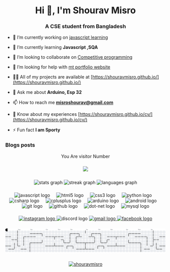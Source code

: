 <h1 align="center">Hi 👋, I'm Shourav Misro</h1>
<h3 align="center">A CSE student from Bangladesh</h3>



- 🔭 I’m currently working on [javascript learning](https://shouravmisro.github.io/javascript_learning/)

- 🌱 I’m currently learning **Javascript ,SQA**

- 👯 I’m looking to collaborate on [Competitive programming](https://github.com/shouravmisro/Competitive-programming)

- 🤝 I’m looking for help with [mt portfolio website](https://github.com/shouravmisro/shouravmisro.github.io)

- 👨‍💻 All of my projects are available at [https://shouravmisro.github.io/](https://shouravmisro.github.io/)

- 💬 Ask me about **Arduino, Esp 32**

- 📫 How to reach me **misroshourav@gmail.com**

- 📄 Know about my experiences [https://shouravmisro.github.io/cv/](https://shouravmisro.github.io/cv/)

- ⚡ Fun fact **I am Sporty**

### Blogs posts
<!-- BLOG-POST-LIST:START -->
<!-- BLOG-POST-LIST:END -->
<p align="center">You Are visitor Number</p>

###

<div align="center">
  <img src="https://profile-counter.glitch.me/shouravmisro/count.svg?"  />
</div>

###

<div align="center">
  <img src="https://github-readme-stats.vercel.app/api?username=shouravmisro&hide_title=false&hide_rank=false&show_icons=true&include_all_commits=true&count_private=true&disable_animations=false&theme=codeSTACKr&locale=en&hide_border=false" height="150" alt="stats graph"  />
  <img src="https://streak-stats.demolab.com?user=shouravmisro&locale=en&mode=daily&theme=codeSTACKr&hide_border=false&border_radius=5" height="150" alt="streak graph"  />
  <img src="https://github-readme-stats.vercel.app/api/top-langs?username=shouravmisro&locale=en&hide_title=false&layout=compact&card_width=320&langs_count=5&theme=codeSTACKr&hide_border=false" height="150" alt="languages graph"  />
</div>

###

<div align="center">
  <img src="https://cdn.jsdelivr.net/gh/devicons/devicon/icons/javascript/javascript-original.svg" height="30" alt="javascript logo"  />
  <img width="12" />
  <img src="https://cdn.jsdelivr.net/gh/devicons/devicon/icons/html5/html5-original.svg" height="30" alt="html5 logo"  />
  <img width="12" />
  <img src="https://cdn.jsdelivr.net/gh/devicons/devicon/icons/css3/css3-original.svg" height="30" alt="css3 logo"  />
  <img width="12" />
  <img src="https://cdn.jsdelivr.net/gh/devicons/devicon/icons/python/python-original.svg" height="30" alt="python logo"  />
  <img width="12" />
  <img src="https://cdn.jsdelivr.net/gh/devicons/devicon/icons/csharp/csharp-original.svg" height="30" alt="csharp logo"  />
  <img width="12" />
  <img src="https://cdn.jsdelivr.net/gh/devicons/devicon/icons/cplusplus/cplusplus-original.svg" height="30" alt="cplusplus logo"  />
  <img width="12" />
  <img src="https://cdn.jsdelivr.net/gh/devicons/devicon/icons/arduino/arduino-original.svg" height="30" alt="arduino logo"  />
  <img width="12" />
  <img src="https://cdn.jsdelivr.net/gh/devicons/devicon/icons/android/android-original.svg" height="30" alt="android logo"  />
  <img width="12" />
  <img src="https://cdn.jsdelivr.net/gh/devicons/devicon/icons/git/git-original.svg" height="30" alt="git logo"  />
  <img width="12" />
  <img src="https://cdn.jsdelivr.net/gh/devicons/devicon/icons/github/github-original.svg" height="30" alt="github logo"  />
  <img width="12" />
  <img src="https://cdn.jsdelivr.net/gh/devicons/devicon/icons/dot-net/dot-net-original.svg" height="30" alt="dot-net logo"  />
  <img width="12" />
  <img src="https://cdn.jsdelivr.net/gh/devicons/devicon/icons/mysql/mysql-original.svg" height="30" alt="mysql logo"  />
</div>

###

<div align="center">
  <a href="https://www.instagram.com/tales_of_srv/" target="_blank">
    <img src="https://img.shields.io/static/v1?message=Instagram&logo=instagram&label=&color=E4405F&logoColor=white&labelColor=&style=for-the-badge" height="35" alt="instagram logo"  />
  </a>
  <img src="https://img.shields.io/static/v1?message=Discord&logo=discord&label=&color=7289DA&logoColor=white&labelColor=&style=for-the-badge" height="35" alt="discord logo"  />
  <a href="misroshourav@gmail.com" target="_blank">
    <img src="https://img.shields.io/static/v1?message=Gmail&logo=gmail&label=&color=D14836&logoColor=white&labelColor=&style=for-the-badge" height="35" alt="gmail logo"  />
  </a>
  <a href="www.facebook.com/shourav.05" target="_blank">
    <img src="https://img.shields.io/static/v1?message=Facebook&logo=facebook&label=&color=1877F2&logoColor=white&labelColor=&style=for-the-badge" height="35" alt="facebook logo"  />
  </a>
</div>

###

<picture>
  <source media="(prefers-color-scheme: dark)" srcset="https://raw.githubusercontent.com/shouravmisro/shouravmisro/output/pacman-contribution-graph-dark.svg">
  <source media="(prefers-color-scheme: light)" srcset="https://raw.githubusercontent.com/shouravmisro/shouravmisro/output/pacman-contribution-graph.svg">
  <img alt="pacman contribution graph" src="https://raw.githubusercontent.com/shouravmisro/shouravmisro/output/pacman-contribution-graph.svg">
</picture>

###

<p align="center"> <a href="https://github.com/ryo-ma/github-profile-trophy"><img src="https://github-profile-trophy.vercel.app/?username=shouravmisro" alt="shouravmisro" /></a> </p>

